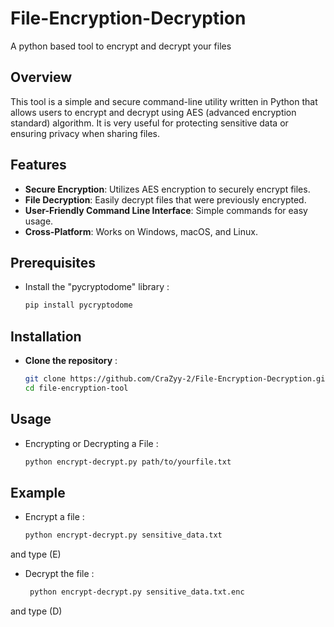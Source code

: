 # File-Encryption-Decryption
A python based tool to encrypt and decrypt your files


## Overview
This tool is a simple and secure command-line utility written in Python that allows users to encrypt and decrypt using AES (advanced encryption standard) algorithm.
It is very useful for protecting sensitive data or ensuring privacy when sharing files.


## Features
- **Secure Encryption**: Utilizes AES encryption to securely encrypt files.
- **File Decryption**: Easily decrypt files that were previously encrypted.
- **User-Friendly Command Line Interface**: Simple commands for easy usage.
- **Cross-Platform**: Works on Windows, macOS, and Linux.

## Prerequisites
- Install the "pycryptodome" library :
   ```bash
  pip install pycryptodome

## Installation
- **Clone the repository** : 
   ```bash
  git clone https://github.com/CraZyy-2/File-Encryption-Decryption.git
  cd file-encryption-tool

## Usage 
- Encrypting or Decrypting a File :
    ```bash
    python encrypt-decrypt.py path/to/yourfile.txt

## Example 
- Encrypt a file :
   ```bash
  python encrypt-decrypt.py sensitive_data.txt
and type (E)
- Decrypt the file :
  ```bash
   python encrypt-decrypt.py sensitive_data.txt.enc
and type (D)


